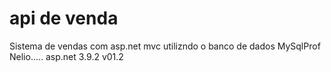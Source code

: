 # api de venda
Sistema de vendas com asp.net mvc utilizndo o banco de dados MySqlProf Nelio.....
asp.net 3.9.2
v01.2
